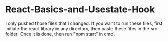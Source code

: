 # React-Basics-and-Usestate-Hook
I only pushed those files that I changed. If you want to run these files, first initiate the react library in any directory, then paste these files in the src folder. Once it is done, then run "npm start" in cmd.

